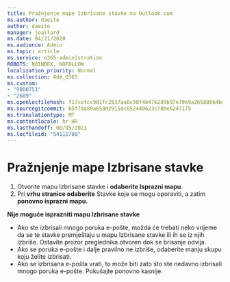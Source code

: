 ```yaml
---
title: Pražnjenje mape Izbrisane stavke na Outlook.com
ms.author: daeite
author: daeite
manager: joallard
ms.date: 04/21/2020
ms.audience: Admin
ms.topic: article
ms.service: o365-administration
ROBOTS: NOINDEX, NOFOLLOW
localization_priority: Normal
ms.collection: Adm_O365
ms.custom:
- "9000751"
- "2689"
ms.openlocfilehash: f17cefcc981fc2637aa0c90f4b476289b97e7969a26588664baf67485daf5d5b
ms.sourcegitcommit: b5f7da89a650d2915dc652449623c78be6247175
ms.translationtype: MT
ms.contentlocale: hr-HR
ms.lasthandoff: 08/05/2021
ms.locfileid: "54111788"
---
```

# <a name="empty-the-deleted-items-folder"></a>Pražnjenje mape Izbrisane stavke

1. Otvorite mapu Izbrisane stavke i **odaberite Isprazni mapu**.
2. Pri **vrhu stranice odaberite** Stavke koje se mogu oporaviti, a zatim **ponovno isprazni mapu.**

**Nije moguće isprazniti mapu Izbrisane stavke**

- Ako ste izbrisali mnogo poruka e-pošte, možda će trebati neko vrijeme da se te stavke premještaju u mapu Izbrisane stavke ili ih se iz njih izbriše. Ostavite prozor preglednika otvoren dok se brisanje odvija.
- Ako se poruka e-pošte i dalje pravilno ne izbriše, odaberite manju skupu koju želite izbrisati.
- Ako se izbrisana e-pošta vrati, to može biti zato što ste nedavno izbrisali mnogo poruka e-pošte. Pokušajte ponovno kasnije.